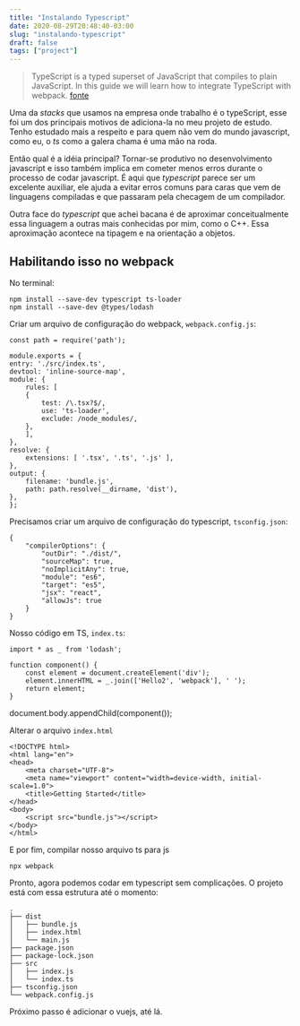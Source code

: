 ```yaml
---
title: "Instalando Typescript"
date: 2020-08-29T20:48:40-03:00
slug: "instalando-typescript"
draft: false
tags: ["project"]
---
```


> TypeScript is a typed superset of JavaScript that compiles to plain JavaScript. In this guide we will learn how to integrate TypeScript with webpack.
> [fonte](https://webpack.js.org/guides/typescript/)

Uma da *stacks* que usamos na empresa onde trabalho é o typeScript, esse foi um dos principais motivos de adiciona-la no meu projeto de estudo. Tenho estudado mais a respeito e para quem não vem do mundo javascript, como eu, o *ts* como a galera chama é uma mão na roda.

Então qual é a idéia principal? Tornar-se produtivo no desenvolvimento javascript e isso também implica em cometer menos erros durante o processo de codar javascript. É aqui que *typescript* parece ser um excelente auxiliar, ele ajuda a evitar erros comuns para caras que vem de linguagens compiladas e que passaram pela checagem de um compilador.

Outra face do *typescript* que achei bacana é de aproximar conceitualmente essa linguagem a outras mais conhecidas por mim, como o C++. Essa aproximação acontece na tipagem e na orientação a objetos.

## Habilitando isso no webpack

No terminal: 

    npm install --save-dev typescript ts-loader
    npm install --save-dev @types/lodash

Criar um arquivo de configuração do webpack, `webpack.config.js`:

    const path = require('path');

    module.exports = {
    entry: './src/index.ts',
    devtool: 'inline-source-map',
    module: {
        rules: [
        {
            test: /\.tsx?$/,
            use: 'ts-loader',
            exclude: /node_modules/,
        },
        ],
    },
    resolve: {
        extensions: [ '.tsx', '.ts', '.js' ],
    },
    output: {
        filename: 'bundle.js',
        path: path.resolve(__dirname, 'dist'),
    },
    };

Precisamos criar um arquivo de configuração do typescript, `tsconfig.json`:

    {
        "compilerOptions": {
            "outDir": "./dist/",
            "sourceMap": true,
            "noImplicitAny": true,
            "module": "es6",
            "target": "es5",
            "jsx": "react",
            "allowJs": true
        }
    }

Nosso código em TS, `index.ts`:

    import * as _ from 'lodash';

    function component() {
        const element = document.createElement('div');
        element.innerHTML = _.join(['Hello2', 'webpack'], ' ');
        return element;
    }

document.body.appendChild(component());

Alterar o arquivo `index.html`

    <!DOCTYPE html>
    <html lang="en">
    <head>
        <meta charset="UTF-8">
        <meta name="viewport" content="width=device-width, initial-scale=1.0">
        <title>Getting Started</title>
    </head>
    <body>
        <script src="bundle.js"></script>
    </body>
    </html>

E por fim, compilar nosso arquivo ts para js

    npx webpack

Pronto, agora podemos codar em typescript sem complicações. O projeto está com essa estrutura até o momento:

    .
    ├── dist
    │   ├── bundle.js
    │   ├── index.html
    │   └── main.js
    ├── package.json
    ├── package-lock.json
    ├── src
    │   ├── index.js
    │   └── index.ts
    ├── tsconfig.json
    └── webpack.config.js

Próximo passo é adicionar o vuejs, até lá.



